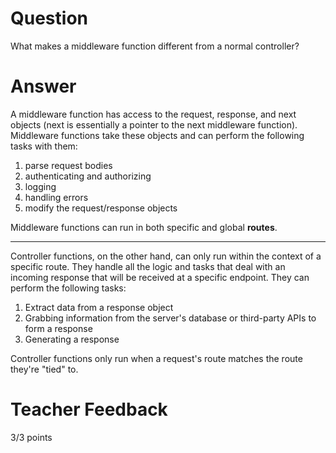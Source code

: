# Question

What makes a middleware function different from a normal controller?

# Answer
A middleware function has access to the request, response, and next objects (next is essentially a pointer to the next middleware function). Middleware functions take these objects and can perform the following tasks with them:

1. parse request bodies 
2. authenticating and authorizing
3. logging 
4. handling errors
5. modify the request/response objects

Middleware functions can run in both specific and global **routes**.

---

Controller functions, on the other hand, can only run within the context of a specific route. They handle all the logic and tasks that deal with an incoming response that will be received at a specific endpoint. They can perform the following tasks:

1. Extract data from a response object
2. Grabbing information from the server's database or third-party APIs to form a response 
3. Generating a response 

Controller functions only run when a request's route matches the route they're "tied" to. 

# Teacher Feedback

3/3 points